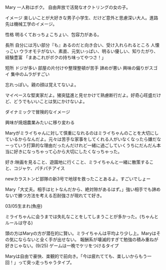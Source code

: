 Mary
一人称はボク。
自由奔放で活発なオクトリングの女の子。

イメージ
楽しいことが大好きな男子小学生、だけど意外と思慮深い大人。進路先は機械工学のイメージ。

性格
明るくておっちょこちょい、包容力がある。

長所
自分には汚い部分『も』あるのだと向き合い、受け入れられるところ
人懐っこい
ウラオモテがない、素直、元気いっぱい、明るい優しい、知りたがり、経験豊富
「まあこれがボクの持ち味ってやつさ！」


短所
ドジが多い
部屋の片付けや整理整頓が苦手
諦めが悪い
興味の偏りがスゴイ
集中のムラがすごい

忘れっぽい。親の顔は覚えてないよ。

マイペースな堅実家だよ。猪突猛進と見せかけて熟慮断行だよ。好奇心旺盛だけど、どうでもいいことは気にかけないよ。

ダイナミックで冒険的なイメージ

興味が焼畑農業みたいに移り変わる

Maryがミライちゃんに対して慎重になれるのはミライちゃんのことを大切にしているからなんだよ。元々は苦手な家事をしてくれる人がいなくなったら嫌だなーっていう打算的な理由だったんだけれど一緒に過ごしていくうちにだんだん本当に好きになっちゃって心から大切にしたくなっちゃった。

好き:映画を見ること、遊園地に行くこと、ミライちゃんと一緒に散策すること、コジャケ、パチパチアイス

newカラストンビ部隊の新3号で地球を救ったことあるよ。すごいでしょー

Mary「大丈夫。相手はヒトなんだから、絶対隙があるはず。」強い相手でも諦めないで勝つ方法を考える忍耐強さが現れてて好き。

03/05生まれ(魚座)

ミライちゃんに会うまでは失礼なことをしてしまうことが多かった。(ちゃんとルールは守る)


頭の方はMaryの方が潜在的に賢い。ミライちゃんは平均より少し上。Maryはその気にならないと全く手が出せない。
報酬系が壊滅的すぎて勉強の積み重ねが好きじゃない。(9/25)
ゲームは一晩でケリをつけるタイプ

Maryは自由で豪快、楽観的で前向き。「今は疲れてても、楽しいからもう一回！」って突っ走っちゃうタイプ。
